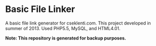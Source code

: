 # Basic File Linker

A basic file link generator for cseklenti.com. This project developed in summer of 2013. Used PHP5.5, MySQL, and HTML4.01.

**Note: This repository is generated for backup purposes.**